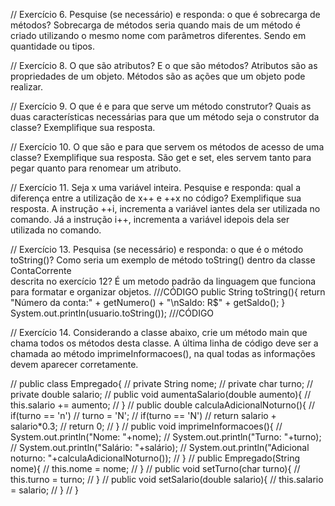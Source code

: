// Exercício 6. Pesquise (se necessário) e responda: o que é sobrecarga de métodos? 
  Sobrecarga de métodos seria quando mais de um método é criado utilizando o 
mesmo nome com parâmetros diferentes. Sendo em quantidade ou tipos. 


// Exercício 8. O que são atributos? E o que são métodos?
  Atributos são as propriedades de um objeto. Métodos são as ações que um objeto 
pode realizar.


// Exercício 9. O  que  é  e  para  que  serve um  método construtor? Quais  as  
duas características necessárias para que um método seja o construtor da classe? 
Exemplifique sua resposta.
  


// Exercício 10. O que são e para que servem os métodos de acesso de uma classe? Exemplifique sua resposta.
  São get e set, eles servem tanto para pegar quanto para renomear um atributo.


// Exercício 11.  Seja x  uma variável inteira. Pesquise e responda: qual a diferença entre a utilização de x++  e ++x  no código? Exemplifique sua resposta.
  A instrução ++i, incrementa a variável iantes dela ser utilizada no comando. Já a instrução i++, incrementa a variável idepois dela ser utilizada no comando.


// Exercício 13. Pesquisa (se necessário) e responda: o que é o método toString()?
 Como seria um exemplo de método toString()  dentro da classe ContaCorrente  
 descrita no exercício 12?
    É um metodo padrão da linguagem que funciona para formatar e organizar objetos. 
    ///CÓDIGO
    public String toString(){
      return "Número da conta:" + getNumero() + "\nSaldo: R$" + 
      getSaldo();
    }
    System.out.println(usuario.toString());
    ///CÓDIGO


// Exercício 14. Considerando a classe abaixo, crie um método  main  que chama
todos os métodos desta classe. A última linha de código deve ser a chamada ao
método imprimeInformacoes(), na qual todas as informações devem aparecer 
corretamente.

// public class Empregado{
//    private String nome;
//    private char turno;
//    private double salario;
//    public void aumentaSalario(double aumento){
//       this.salario += aumento;
//    }
//    public double calculaAdicionalNoturno(){
//       if(turno == 'n')
//          turno = 'N';
//       if(turno == 'N')
//          return salario + salario*0.3;
//       return 0;
//    }
//    public void imprimeInformacoes(){
//       System.out.println("Nome: "+nome);
//       System.out.println("Turno: "+turno);
//       System.out.println("Salário: "+salário);
//       System.out.println("Adicional noturno: "+calculaAdicionalNoturno());
//    }
//    public Empregado(String nome){
//       this.nome = nome;
//    }
//    public void setTurno(char turno){
//       this.turno = turno;
//    }
//    public void setSalario(double salario){
//       this.salario = salario;
//    }
// }